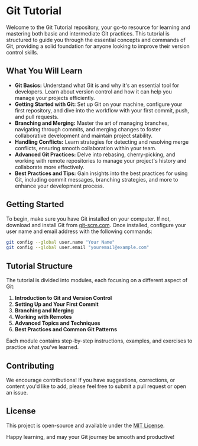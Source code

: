 # Git Tutorial

Welcome to the Git Tutorial repository, your go-to resource for learning and mastering both basic and intermediate Git practices. This tutorial is structured to guide you through the essential concepts and commands of Git, providing a solid foundation for anyone looking to improve their version control skills.

## What You Will Learn

- **Git Basics:** Understand what Git is and why it's an essential tool for developers. Learn about version control and how it can help you manage your projects efficiently.
- **Getting Started with Git:** Set up Git on your machine, configure your first repository, and dive into the workflow with your first commit, push, and pull requests.
- **Branching and Merging:** Master the art of managing branches, navigating through commits, and merging changes to foster collaborative development and maintain project stability.
- **Handling Conflicts:** Learn strategies for detecting and resolving merge conflicts, ensuring smooth collaboration within your team.
- **Advanced Git Practices:** Delve into rebasing, cherry-picking, and working with remote repositories to manage your project's history and collaborate more effectively.
- **Best Practices and Tips:** Gain insights into the best practices for using Git, including commit messages, branching strategies, and more to enhance your development process.

## Getting Started

To begin, make sure you have Git installed on your computer. If not, download and install Git from [git-scm.com](https://git-scm.com/). Once installed, configure your user name and email address with the following commands:

```bash
git config --global user.name "Your Name"
git config --global user.email "youremail@example.com"
```

## Tutorial Structure

The tutorial is divided into modules, each focusing on a different aspect of Git:

1. **Introduction to Git and Version Control**
2. **Setting Up and Your First Commit**
3. **Branching and Merging**
4. **Working with Remotes**
5. **Advanced Topics and Techniques**
6. **Best Practices and Common Git Patterns**

Each module contains step-by-step instructions, examples, and exercises to practice what you've learned.

## Contributing

We encourage contributions! If you have suggestions, corrections, or content you'd like to add, please feel free to submit a pull request or open an issue.

## License

This project is open-source and available under the [MIT License](LICENSE).

Happy learning, and may your Git journey be smooth and productive!


